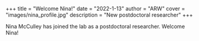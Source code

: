 +++
title = "Welcome Nina!"
date = "2022-1-13"
author = "ARW"
cover = "images/nina_profile.jpg"
description = "New postdoctoral researcher"
+++

Nina McCulley has joined the lab as a postdoctoral researcher. Welcome Nina!
